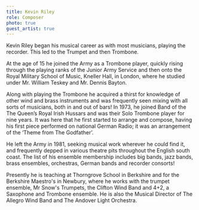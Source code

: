 ```yaml
---
title: Kevin Riley
role: Composer
photo: true
guest_artist: true
---
```


Kevin Riley began his musical career as with most musicians, playing the recorder. This led to the Trumpet and then Trombone.

At the age of 15 he joined the Army as a Trombone player, quickly rising through the playing ranks of the Junior Army Service and then onto the Royal Military School of Music, Kneller Hall, in London, where he studied under Mr. William Teskey and Mr. Dennis Bayton.

Along with playing the Trombone he acquired a thirst for knowledge of other wind and brass instruments and was frequently seen mixing with all sorts of musicians, both in and out of bars! In 1973, he joined Band of the The Queen’s Royal Irish Hussars and was their Solo Trombone player for nine years. It was here that he first started to arrange and compose, having his first piece performed on national German Radio; it was an arrangement of the ‘Theme from The Godfather’.

He left the Army in 1981, seeking musical work wherever he could find it, and frequently depped in various theatre pits throughout the English south coast. The list of his ensemble membership includes big bands, jazz bands, brass ensembles, orchestras, German bands and recorder consorts!

Presently he is teaching at Thorngrove School in Berkshire and for the Berkshire Maestro's in Newbury, where he works with the trumpet ensemble, Mr Snow's Trumpets, the Clifton Wind Band and 4+2, a Saxophone and Trombone ensemble. He is also the Musical Director of The Allegro Wind Band and The Andover Light Orchestra.